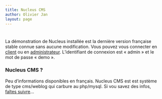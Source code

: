 ```yaml
---
title: Nucleus CMS
author: Olivier Jan
layout: page
---
```

# 

La démonstration de Nucleus installée est la dernière version française stable connue sans aucune modification. Vous pouvez vous connecter en [client][1] ou en [administrateur][1]. L’identifiant de connexion est « admin » et le mot de passe « demo ».

### Nucleus CMS ?

 [1]: http://demo.cms-fr.net/nucleus

Peu d’informations disponibles en français. Nucleus CMS est est système de type cms/weblog qui carbure au php/mysql. Si vou savez des infos, [faîtes suivre][2]…

 [2]: /contact